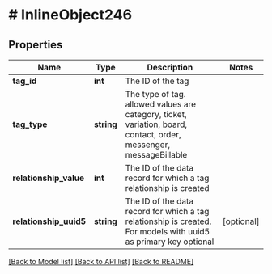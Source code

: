 # # InlineObject246

## Properties

Name | Type | Description | Notes
------------ | ------------- | ------------- | -------------
**tag_id** | **int** | The ID of the tag | 
**tag_type** | **string** | The type of tag.  allowed values are category, ticket, variation, board, contact, order, messenger, messageBillable | 
**relationship_value** | **int** | The ID of the data record for which a tag relationship is created | 
**relationship_uuid5** | **string** | The ID of the data record for which a tag relationship is created. For models with uuid5 as primary key optional | [optional] 

[[Back to Model list]](../../README.md#documentation-for-models) [[Back to API list]](../../README.md#documentation-for-api-endpoints) [[Back to README]](../../README.md)


